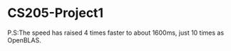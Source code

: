 # CS205-Project1
P.S:The speed has raised 4 times faster to about 1600ms, just 10 times as OpenBLAS.
